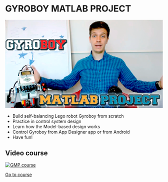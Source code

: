 # GYROBOY MATLAB PROJECT

![GMP Cover](https://github.com/roslovets/GMP/raw/master/img/gmp_cover.png)

- Build self-balancing Lego robot Gyroboy from scratch
- Practice in control system design
- Learn how the Model-based design works
- Control Gyroboy from App Designer app or from Android
- Have fun!

## Video course

[![GMP course](http://img.youtube.com/vi/wE-5eSu2ap0/mqdefault.jpg)](https://www.youtube.com/watch?v=wE-5eSu2ap0&list=PLmu_y3-DV2_na6mfOmMntrKzIn4DrnUlC)

[Go to course](https://www.youtube.com/watch?v=wE-5eSu2ap0&list=PLmu_y3-DV2_na6mfOmMntrKzIn4DrnUlC)
